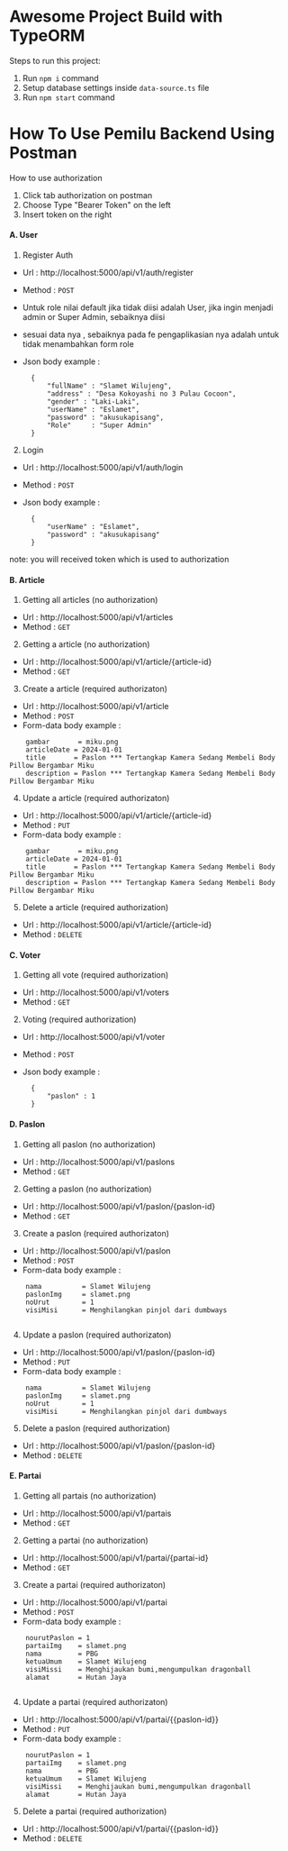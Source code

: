# Awesome Project Build with TypeORM

Steps to run this project:

1. Run `npm i` command
2. Setup database settings inside `data-source.ts` file
3. Run `npm start` command

# How To Use Pemilu Backend Using Postman

How to use authorization
1. Click tab authorization on postman
2. Choose Type "Bearer Token" on the left
3. Insert token on the right


#### A. User

1. Register Auth<br>
* Url : http://localhost:5000/api/v1/auth/register
* Method : `POST`
* Untuk role nilai default jika tidak diisi adalah User, jika ingin menjadi admin or Super Admin, sebaiknya diisi 
* sesuai data nya , sebaiknya pada fe pengaplikasian nya adalah untuk tidak menambahkan form role
* Json body example :

        {
            "fullName" : "Slamet Wilujeng",
            "address" : "Desa Kokoyashi no 3 Pulau Cocoon",
            "gender" : "Laki-Laki",
            "userName" : "Eslamet",
            "password" : "akusukapisang",
            "Role"     : "Super Admin"
        }

2. Login<br>
* Url       : http://localhost:5000/api/v1/auth/login
* Method    : `POST`
* Json body example :

        {
            "userName" : "Eslamet",
            "password" : "akusukapisang"
        }

note: you will received token which is used to authorization<br>


#### B. Article

1. Getting all articles (no authorization)<br>
* Url       : http://localhost:5000/api/v1/articles
* Method    : `GET`
  
2. Getting a article (no authorization)<br>
* Url       : http://localhost:5000/api/v1/article/{article-id}
* Method    : `GET`

3. Create a article (required authorizaton)
* Url       : http://localhost:5000/api/v1/article
* Method    : `POST`
* Form-data body example :
```
    gambar       = miku.png 
    articleDate = 2024-01-01
    title       = Paslon *** Tertangkap Kamera Sedang Membeli Body Pillow Bergambar Miku
    description = Paslon *** Tertangkap Kamera Sedang Membeli Body Pillow Bergambar Miku
```

4. Update a article (required authorizaton)<br>  
* Url       : http://localhost:5000/api/v1/article/{article-id}
* Method    : `PUT`
* Form-data body example :
```
    gambar       = miku.png 
    articleDate = 2024-01-01
    title       = Paslon *** Tertangkap Kamera Sedang Membeli Body Pillow Bergambar Miku
    description = Paslon *** Tertangkap Kamera Sedang Membeli Body Pillow Bergambar Miku
```

5. Delete a article (required authorization)<br>
* Url       : http://localhost:5000/api/v1/article/{article-id}
* Method    : `DELETE`


#### C. Voter

1. Getting all vote (required authorization)<br>
* Url       : http://localhost:5000/api/v1/voters
* Method    : `GET`

2. Voting (required authorization)<br>
* Url       : http://localhost:5000/api/v1/voter<br>
* Method    : `POST`
* Json body example :

        {
            "paslon" : 1
        }


#### D. Paslon

1. Getting all paslon (no authorization)<br>
* Url       : http://localhost:5000/api/v1/paslons
* Method    : `GET`
  
2. Getting a paslon (no authorization)<br>
* Url       : http://localhost:5000/api/v1/paslon/{paslon-id}
* Method    : `GET`

3. Create a paslon (required authorizaton)
* Url       : http://localhost:5000/api/v1/paslon
* Method    : `POST`
* Form-data body example :
````
    nama          = Slamet Wilujeng
    paslonImg     = slamet.png
    noUrut        = 1
    visiMisi      = Menghilangkan pinjol dari dumbways
    
````
4. Update a paslon (required authorizaton)
* Url       : http://localhost:5000/api/v1/paslon/{paslon-id}
* Method    : `PUT`
* Form-data body example :
```
    nama          = Slamet Wilujeng
    paslonImg     = slamet.png
    noUrut        = 1
    visiMisi      = Menghilangkan pinjol dari dumbways
```
5. Delete a paslon (required authorization)<br>
* Url       : http://localhost:5000/api/v1/paslon/{paslon-id}
* Method    : `DELETE`

#### E. Partai

1. Getting all partais (no authorization)<br>
* Url       : http://localhost:5000/api/v1/partais
* Method    : `GET`
  
2. Getting a partai (no authorization)<br>
* Url       : http://localhost:5000/api/v1/partai/{partai-id}
* Method    : `GET`

3. Create a partai (required authorizaton)
* Url       : http://localhost:5000/api/v1/partai
* Method    : `POST`
* Form-data body example :
```
    nourutPaslon = 1
    partaiImg    = slamet.png
    nama         = PBG
    ketuaUmum    = Slamet Wilujeng
    visiMissi    = Menghijaukan bumi,mengumpulkan dragonball
    alamat       = Hutan Jaya
   
```
4. Update a partai (required authorizaton)
* Url       : http://localhost:5000/api/v1/partai/{{paslon-id}}
* Method    : `PUT`
* Form-data body example :
```
    nourutPaslon = 1
    partaiImg    = slamet.png
    nama         = PBG
    ketuaUmum    = Slamet Wilujeng
    visiMissi    = Menghijaukan bumi,mengumpulkan dragonball
    alamat       = Hutan Jaya
```
5. Delete a partai (required authorization)<br>
* Url       : http://localhost:5000/api/v1/partai/{{paslon-id}}
* Method    : `DELETE`


